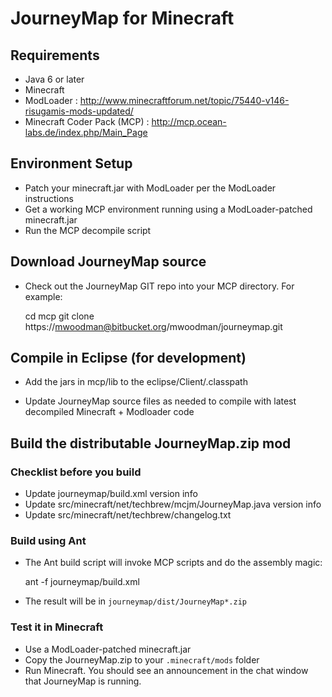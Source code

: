 # JourneyMap for Minecraft

## Requirements

* Java 6 or later
* Minecraft
* ModLoader : http://www.minecraftforum.net/topic/75440-v146-risugamis-mods-updated/
* Minecraft Coder Pack (MCP) : http://mcp.ocean-labs.de/index.php/Main_Page

## Environment Setup

* Patch your minecraft.jar with ModLoader per the ModLoader instructions
* Get a working MCP environment running using a ModLoader-patched minecraft.jar
* Run the MCP decompile script

## Download JourneyMap source

* Check out the JourneyMap GIT repo into your MCP directory.  For example:

    cd mcp
    git clone https://mwoodman@bitbucket.org/mwoodman/journeymap.git
    
## Compile in Eclipse (for development)

* Add the jars in mcp/lib to the eclipse/Client/.classpath

    <classpathentry kind="lib" path="lib/servlet.jar"/>            
    <classpathentry kind="lib" path="lib/servlet-2-3.jar"/>        
    <classpathentry kind="lib" path="lib/war.jar"/>                
    <classpathentry kind="lib" path="lib/webserver.jar"/>          
    <classpathentry kind="lib" path="lib/YUIAnt.jar"/>             
    <classpathentry kind="lib" path="lib/yuicompressor-2.4.6.jar"/>

* Update JourneyMap source files as needed to compile with latest decompiled Minecraft + Modloader code

## Build the distributable JourneyMap.zip mod

### Checklist before you build

* Update journeymap/build.xml version info
* Update src/minecraft/net/techbrew/mcjm/JourneyMap.java version info 
* Update src/minecraft/net/techbrew/changelog.txt

### Build using Ant

* The Ant build script will invoke MCP scripts and do the assembly magic:

    ant -f journeymap/build.xml
    
* The result will be in `journeymap/dist/JourneyMap*.zip`

### Test it in Minecraft

* Use a ModLoader-patched minecraft.jar
* Copy the JourneyMap.zip to your `.minecraft/mods` folder
* Run Minecraft.  You should see an announcement in the chat window that JourneyMap is running.
